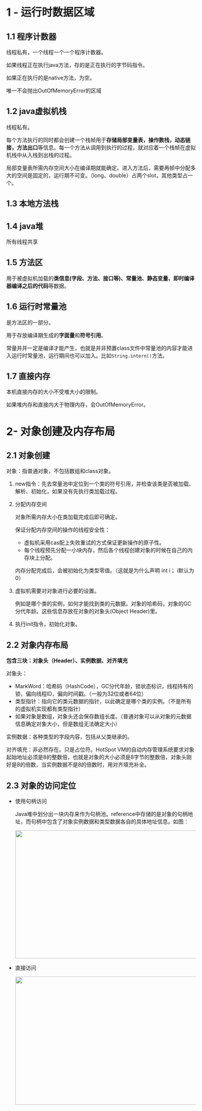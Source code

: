 # 1 - 运行时数据区域

## 1.1 程序计数器

线程私有，一个线程一个一个程序计数器。

如果线程正在执行java方法，存的是正在执行的字节码指令。

如果正在执行的是native方法，为空。

唯一不会抛出OutOfMemoryError的区域

## 1.2 java虚拟机栈

线程私有。

每个方法执行的同时都会创建一个栈帧用于**存储局部变量表，操作数栈，动态链接，方法出口**等信息。每一个方法从调用到执行的过程，就对应着一个栈帧在虚拟机栈中从入栈到出栈的过程。

局部变量表所需内存空间大小在编译期就能确定。进入方法后，需要再帧中分配多大的空间是固定的，运行期不可变。（long、double）占两个slot，其他类型占一个。

## 1.3 本地方法栈

## 1.4 java堆

所有线程共享

## 1.5 方法区

用于被虚拟机加载的**类信息(字段、方法、接口等)、常量池、静态变量、即时编译器编译之后的代码**等数据。

## 1.6 运行时常量池

是方法区的一部分。

用于存放编译期生成的**字面量**和**符号引用**。

常量并并一定是编译才能产生，也就是并非预置class文件中常量池的内容才能进入运行时常量池，运行期间也可以加入。比如`String.intern()`方法。

## 1.7 直接内存

本机直接内存的大小不受堆大小的限制。

如果堆内存和直接内大于物理内存，会OutOfMemoryError。

# 2- 对象创建及内存布局

## 2.1 对象创建

对象：指普通对象，不包括数组和class对象。

1. new指令：先去常量池中定位到一个类的符号引用，并检查该类是否被加载、解析、初始化，如果没有先执行类加载过程。

2. 分配内存空间

   对象所需内存大小在类加载完成后即可确定。

   保证分配内存空间的操作的线程安全性：

   - 虚拟机采用cas配上失败重试的方式保证更新操作的原子性。
   - 每个线程预先分配一小块内存，然后各个线程创建对象的时候在自己的内存块上分配。

   内存分配完成后，会被初始化为类型零值。（这就是为什么声明 int i； i默认为0）

3. 虚拟机需要对对象进行必要的设置。

   例如是哪个类的实例，如何才能找到类的元数据，对象的哈希码，对象的GC分代年龄。这些信息存放在对象的对象头(Object Header)里。

4. 执行init指令，初始化对象。

## 2.2 对象内存布局

**包含三块：对象头（Header）、实例数据、对齐填充**

对象头：

- MarkWord：哈希码（HashCode），GC分代年龄，锁状态标识，线程持有的锁，偏向线程ID，偏向时间戳。（一般为32位或者64位）
- 类型指针：指向它的类元数据的指针，以此确定是哪个类的实例。（不是所有的虚拟机实现都有类型指针）
- 如果对象是数组，对象头还会保存数组长度。（普通对象可以从对象的元数据信息确定对象大小，但是数组无法确定大小）

实例数据：各种类型的字段内容，包括从父类继承的。

对齐填充：非必然存在。只是占位符。HotSpot VM的自动内存管理系统要求对象起始地址必须是8的整数倍，也就是对象的大小必须是8字节的整数倍，对象头刚好是8的倍数，当实例数据不是8的倍数时，用对齐填充补全。

## 2.3 对象的访问定位

- 使用句柄访问

  Java堆中划分出一块内存来作为句柄池。reference中存储的是对象的句柄地址，而句柄中包含了对象实例数据和类型数据各自的具体地址信息。如图：

  <img width="750" height="340" src="https://raw.githubusercontent.com/ligengwasd/blog/master/读书笔记-MyBatis技术内幕/images/1.36.10.png"/>

- 直接访问

  <img width="750" height="340" src="https://raw.githubusercontent.com/ligengwasd/blog/master/读书笔记-MyBatis技术内幕/images/1.36.21.png"/>

